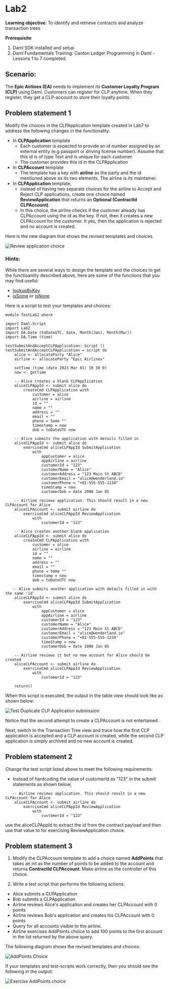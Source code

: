 # Lab2  

**Learning objective**: To identify and retrieve contracts and analyze transaction trees

**Prerequisite**
1. Daml SDK installed and setup
2. Daml Fundamentals Training: Canton Ledger Programming in Daml - Lessons 1 to 7 completed.

## Scenario: 

The **Epic Airlines (EA)** needs to implement its **Customer Loyalty Program (CLP)** using Daml. 
Customers can register for CLP anytime. When they register, they get a CLP-account to store their loyalty points.

## Problem statement 1
Modify the choices in the CLPApplication template created in Lab7 to address the following changes in the functionality:

- In **CLPApplication** template 
    - Each customer is expected to provide an id number assigned by an external entity (e.g passport or driving license number). Assume that this id is of type Text and is unique for each customer. 
    - The customer provides this id in the CLPApplication
- In **CLPAccount** template 
    - The template has a key with **airline** as the party and the id mentioned above as its two elements. The airline is its maintainer. 
- In **CLPApplication** template, 
    - instead of having two separate choices for the airline to Accept and Reject CLP applications, create one choice named **ReviewApplication** that returns an **Optional (ContractId CLPAccount)**. 
    - In this choice, the airline checks if the customer already has CLPAccount using the id as the key. If not, then it creates a new CLPAccount for the customer. It yes, then the application is rejected and no account is created. 

Here is the new diagram that shows the revised templates and choices. 

![Review application choice](fundamentals-lp-lab2-Templates1.png)

### Hints:
While there are several ways to design the template and the choices to get the functioanlity described above, here are some of the functions that you may find useful:
- [lookupByKey](https://docs.daml.com/daml/stdlib/Prelude.html#function-da-internal-template-functions-lookupbykey-92781) 
- [isSome](https://docs.daml.com/search.html?query=isSome) or [isNone](https://docs.daml.com/search.html?query=isNone) 


Here is a script to test your templates and choices:
```
module TestLab2 where 

import Daml.Script
import Lab2 
import DA.Date (toDateUTC, date, Month(Jan), Month(Mar))
import DA.Time (time)

testSubmitAndAcceptCLPApplication: Script () 
testSubmitAndAcceptCLPApplication = script do 
    alice <- allocateParty "Alice"
    airline <- allocateParty "Epic Airlines"
    
    setTime (time (date 2023 Mar 01) 10 30 0)
    now <- getTime 

    -- Alice creates a blank CLPApplication
    aliceCLPAppId <- submit alice do         
        createCmd CLPApplication with  
            customer = alice 
            airline = airline 
            id = ""
            name = ""
            address = ""
            email = ""
            phone = Some ""
            timestamp = now 
            dob = toDateUTC now

    -- Alice submits the application with details filled in
    aliceCLPAppId <- submit alice do 
        exerciseCmd aliceCLPAppId SubmitApplication 
            with
                appCustomer = alice 
                appAirline = airline
                customerId = "123"
                customerName = "Alice"
                customerAddress = "123 Main St ABCD"
                customerEmail = "alice@wonderland.io"
                customerPhone = "+01-555-555-1234"
                timeStamp = now
                customerDob = date 2000 Jan 05    

    -- Airline reviews application. This should result in a new CLPAccount for Alice
    aliceCLPAccount <- submit airline do 
        exerciseCmd aliceCLPAppId ReviewApplication 
            with 
                customerId = "123"

    -- Alice creates another blank application
    aliceCLPAppId <- submit alice do         
        createCmd CLPApplication with  
            customer = alice 
            airline = airline 
            id = ""
            name = ""
            address = ""
            email = ""
            phone = Some ""
            timestamp = now 
            dob = toDateUTC now

   -- Alice submits another application with details filled in with the same 'id'
    aliceCLPAppId <- submit alice do 
        exerciseCmd aliceCLPAppId SubmitApplication 
            with
                appCustomer = alice 
                appAirline = airline
                customerId = "123"
                customerName = "Alice"
                customerAddress = "123 Main St ABCD"
                customerEmail = "alice@wonderland.io"
                customerPhone = "+01-555-555-1234"
                timeStamp = now
                customerDob = date 2000 Jan 05    

    -- Airline reviews it but no new account for Alice should be created
    aliceCLPAccount <- submit airline do 
        exerciseCmd aliceCLPAppId ReviewApplication 
            with 
                customerId = "123"

    return()
```

When this script is executed, the output in the table view should look like as shown below:

![Test Duplicate CLP Application submission](fundamentals-lp-lab2-ScriptOutput1.png)

Notice that the second attempt to create a CLPAccount is not entertained. 

Next, switch to the Transaction Tree view and trace how the first CLP application is accepted and a CLP account is created, while the second CLP application is simply archived and no new account is created.  


## Problem statement 2

Change the test script listed above to meet the following requirements:

- Instead of hardcoding the value of customerId as "123" in the submit statements as shown below, 

```
   -- Airline reviews application. This should result in a new CLPAccount for Alice
    aliceCLPAccount <- submit airline do 
        exerciseCmd aliceCLPAppId ReviewApplication 
            with 
                customerId = "123"
```

use the aliceCLPAppId to extract the id from the contract payload and then use that value to for exercising ReviewApplication choice. 


## Problem statement 3

1. Modify the CLPAccount template to add a choice named **AddPoints** that takes an int as the number of points to be added to the account and returns **ContractId CLPAccount**. Make airline as the controller of this choice. 

2. Write a test script that performs the following actions:
- Alice submits a CLPApplication
- Bob submits a CLPApplication
- Airline reviews Alice's application and creates her CLPAccount with 0 points
- Airline reviews Bob's application and creates his CLPAccount with 0 points
- Query for all accounts visible to the airline.
- Airline exercises AddPoints choice to add 100 points to the first account in the list returned by the above query. 

The following diagram shows the revised templates and choices:

![AddPoints Choice](fundamentals-lp-lab2-Templates2.png)


If your templates and test-scripts work correctly, then you should see the following in the output:



![Exercise AddPoints choice](fundamentals-lp-lab2-ScriptOutput2.png)
